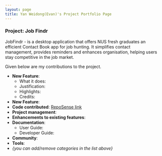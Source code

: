 ```yaml
---
layout: page
title: Yan Weidong(Evan)'s Project Portfolio Page
---
```

### Project: Job Findr

JobFindr - is a desktop application that offers NUS fresh graduates an efficient Contact Book app for job hunting. 
It simplifies contact management, provides reminders and enhances organisation, helping users stay competitive in the job market.

Given below are my contributions to the project.

* **New Feature**: 
    * What it does: 
    * Justification: 
    * Highlights: 
    * Credits:
* **New Feature**:
* **Code contributed**: [RepoSense link]()
* **Project management**:
* **Enhancements to existing features**:
* **Documentation**:
    * User Guide:
    * Developer Guide:
* **Community**:
* **Tools**:
* _{you can add/remove categories in the list above}_
